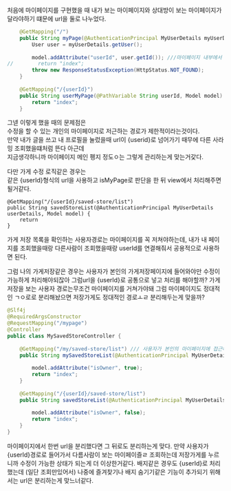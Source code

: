 처음에 마이페이지를 구현했을 때 내가 보는 마이페이지와 상대방이 보는 마이페이지가 달라야하기 떄문에 url을 둘로 나누었다.

```java
    @GetMapping("/")  
    public String myPage(@AuthenticationPrincipal MyUserDetails myUserDetails, Model model) { /// 자기 자신의 마이페이지로 이동  
        User user = myUserDetails.getUser();  
  
        model.addAttribute("userId", user.getId()); ///마이페이지 내부에서 하위 페이지 이동시 herf에 필요  
//        return "index";  
        throw new ResponseStatusException(HttpStatus.NOT_FOUND);  
    }  
  
    @GetMapping("/{userId}")  
    public String userMyPage(@PathVariable String userId, Model model) { /// 특정 사용자의 마이페이지로 이동  
        return "index";  
    }
```
그넫 이렇게 했을 때의 문제점은  
수정을 할 수 있는 개인의 마이페이지로 저근하는 경로가 제한적이라는것이다.  
만약 내가 글을 쓰고 내 프로필을 눌렀을때 url이 {userid}로 넘어가기 때무에 다른 사라밍 조회했을떄처럼 뜬다
아근데  
지금생각하니까 마이페이지 메인 펭지 정도ㅇ는 그렇게 관리하는게 맞는거갗다.  

다만 가게 수정 로직같은 경우는  
같은 {userId}형식의 url을 사용하고 isMyPage로 판단을 한 뒤 view에서 처리해주면 될거같다.

```
@GetMapping("/{userId}/saved-store/list")  
public String savedStoreList(@AuthenticationPrincipal MyUserDetails userDetails, Model model) {  
    return  
}
```
가게 저장 목록을 확인하는 사용자경로는 마이페이지를 꼭 저쳐야하는데,
내가 내 페이지를 조회했을때랑 다른사람이 조회했을때랑 userId를 연결해줘서 공용적으로 사용하면 된다.


그럼 나의 가게저장같은 경우는 사용자가 본인의 가게저장페이지에 들어와야만 수정이 가능하게 처리해야되잖아 그럼url을 {userId}로 공통으로 넣고 처리를 해야할까? 가게 저장을 보는 사용자 경로는무조건 마이페이지를 거쳐가야돼 그럼 마이페이지도 정대적인 ㄱㅇ로로 분리해놨으면 저장가게도 정대적인 경로ㅗㄹ 분리해두는게 맞을까?

```java
@Slf4j  
@RequiredArgsConstructor  
@RequestMapping("/mypage")  
@Controller  
public class MySavedStoreController {  
  
    @GetMapping("/my/saved-store/list") /// 사용자가 본인의 마이페이지에 접근해야만 들어올 수 있음  
    public String mySavedStoreList(@AuthenticationPrincipal MyUserDetails userDetails, Model model) {  
  
        model.addAttribute("isOwner", true);  
        return "index";  
    }  
  
    @GetMapping("/{userId}/saved-store/list")  
    public String savedStoreList(@AuthenticationPrincipal MyUserDetails userDetails, Model model) {  
  
        model.addAttribute("isOwner", false);  
        return "index";  
    }  
}
```
마이페이지에서 한번 url을 분리했다면 그 뒤로도 분리하는게 맞다. 만약 사용자가 {userId}경로로 들어가서 다름사람이 보는 마이페이즐ㄹ 조회하는데 저장가게를 누르니까 수정이 가능한 상태가 되는게 더 이상한거같다.
배지같은 경우도 {userId}로 처리했는데 (일단 조회만있어서) 나중에 즐겨찾기나 배지 숨기기같은 기능이 추가되기 위해서는 url은 분리하는게 맞느너같다.